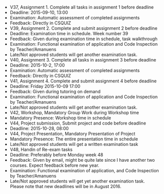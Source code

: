  * V37, Assignment 1. Complete all tasks in assignment 1 before deadline
  * Deadline: 2015-09-10, 13:00 
  * Examination: Automatic assessment of completed assignments
  * Feedback: Directly in CSQUIZ
 * V39, Assignment 2. Complete and submit assignment 2 before deadline
  * Deadline: Examination time in schedule. Week number 39
  * Feedback: Given during examination time in schedule, task walkthrough
  * Examination: Functional examination of application and Code Inspection by Teacher/Amanuens
  * Late/Not approved students will get another examination task.
 * V40, Assignment 3. Complete all tasks in assignment 3 before deadline
  * Deadline: 2015-10-2, 17:00 
  * Examination: Automatic assessment of completed assignments
  * Feedback: Directly in CSQUIZ
 * V41, Assignment 4. Complete and submit assignment 4 before deadline
  * Deadline: Friday 2015-10-09 17:00
  * Feedback: Given during tutoring on demand
  * Examination: Functional examination of application and Code Inspection by Teacher/Amanuens
  * Late/Not approved students will get another examination task.
 * V42, Workshop, Mandatory Group Work during Workshop time
  * Mandatory Presence: Workshop time in schedule
 * V44, Project submission, Submit project and code before deadline
  * Deadline: 2015-10-28, 08:00
 * V44, Project Presentation, Mandatory Presentation of Project
  * Mandatory Presence: The entire presentation time in schedule
  * Late/Not approved students will get a written examination task
 * V48, Handin of Re-exam tasks 
  * Deadline: Preferably before Monday week 48
  * Feedback: Given by email, might be quite late since I have another two courses. Expect feedback before new year.
  * Examination: Functional examination of application, and Code Inspection by Teacher/Amanuens
  * Late/Not approved students will get yet another examination task. Please note that new deadlines will be in August 2016.
